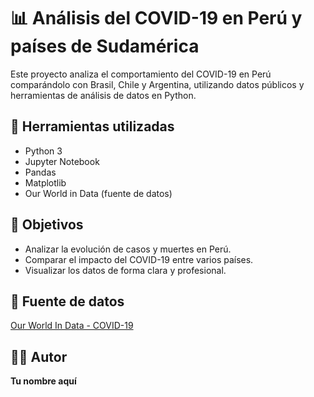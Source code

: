 # 📊 Análisis del COVID-19 en Perú y países de Sudamérica

Este proyecto analiza el comportamiento del COVID-19 en Perú comparándolo con Brasil, Chile y Argentina, utilizando datos públicos y herramientas de análisis de datos en Python.

## 🧰 Herramientas utilizadas

- Python 3
- Jupyter Notebook
- Pandas
- Matplotlib
- Our World in Data (fuente de datos)

## 📌 Objetivos

- Analizar la evolución de casos y muertes en Perú.
- Comparar el impacto del COVID-19 entre varios países.
- Visualizar los datos de forma clara y profesional.

## 🔗 Fuente de datos

[Our World In Data - COVID-19](https://covid.ourworldindata.org/data/owid-covid-data.csv)

## 👨‍💻 Autor

**Tu nombre aquí**

